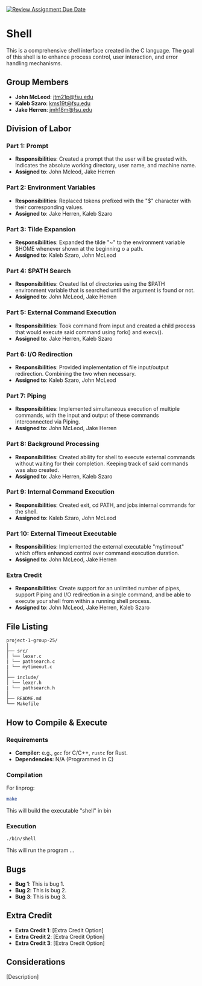 [![Review Assignment Due Date](https://classroom.github.com/assets/deadline-readme-button-24ddc0f5d75046c5622901739e7c5dd533143b0c8e959d652212380cedb1ea36.svg)](https://classroom.github.com/a/wtw9xmrw)
# Shell
This is a comprehensive shell interface created in the C language. The goal of this shell is to enhance process control, user interaction, and error handling mechanisms. 
## Group Members
- **John McLeod**: jtm21p@fsu.edu
- **Kaleb Szaro**: kms19t@fsu.edu
- **Jake Herren**: jmh18m@fsu.edu
## Division of Labor

### Part 1: Prompt
- **Responsibilities**: Created a prompt that the user will be greeted with. Indicates the absolute working directory, user name, and machine name.
- **Assigned to**: John Mcleod, Jake Herren

### Part 2: Environment Variables
- **Responsibilities**: Replaced tokens prefixed with the "$" character with their corresponding values.
- **Assigned to**: Jake Herren, Kaleb Szaro

### Part 3: Tilde Expansion
- **Responsibilities**: Expanded the tilde "~" to the environment variable $HOME whenever shown at the beginning o a path.
- **Assigned to**: Kaleb Szaro, John McLeod

### Part 4: $PATH Search
- **Responsibilities**: Created list of directories using the $PATH environment variable that is searched until the argument is found or not.
- **Assigned to**: John McLeod, Jake Herren

### Part 5: External Command Execution
- **Responsibilities**: Took command from input and created a child process that would execute said command using fork() and execv().
- **Assigned to**: Jake Herren, Kaleb Szaro

### Part 6: I/O Redirection
- **Responsibilities**: Provided implementation of file input/output redirection. Combining the two when necessary.
- **Assigned to**: Kaleb Szaro, John McLeod

### Part 7: Piping
- **Responsibilities**: Implemented simultaneous execution of multiple commands, with the input and output of these commands interconnected via Piping.
- **Assigned to**: John McLeod, Jake Herren

### Part 8: Background Processing
- **Responsibilities**: Created ability for shell to execute external commands without waiting for their completion. Keeping track of said commands was also created.
- **Assigned to**: Jake Herren, Kaleb Szaro

### Part 9: Internal Command Execution
- **Responsibilities**: Created exit, cd PATH, and jobs internal commands for the shell. 
- **Assigned to**: Kaleb Szaro, John McLeod

### Part 10: External Timeout Executable
- **Responsibilities**: Implemented the external executable "mytimeout" which offers enhanced control over command execution duration.
- **Assigned to**: John McLeod, Jake Herren

### Extra Credit
- **Responsibilities**: Create support for an unlimited number of pipes, support Piping and I/O redirection in a single command, and be able to execute your shell from within a running shell process.
- **Assigned to**: John McLeod, Jake Herren, Kaleb Szaro

## File Listing
```
project-1-group-25/
│
├── src/
│ └── lexer.c
| └── pathsearch.c
| └── mytimeout.c
│
├── include/
│ └── lexer.h
| └── pathsearch.h
│
├── README.md
└── Makefile
```
## How to Compile & Execute

### Requirements
- **Compiler**: e.g., `gcc` for C/C++, `rustc` for Rust.
- **Dependencies**: N/A (Programmed in C)

### Compilation
For linprog:
```bash
make
```
This will build the executable "shell" in bin
### Execution
```bash
./bin/shell
```
This will run the program ...

## Bugs
- **Bug 1**: This is bug 1.
- **Bug 2**: This is bug 2.
- **Bug 3**: This is bug 3.

## Extra Credit
- **Extra Credit 1**: [Extra Credit Option]
- **Extra Credit 2**: [Extra Credit Option]
- **Extra Credit 3**: [Extra Credit Option]

## Considerations
[Description]
